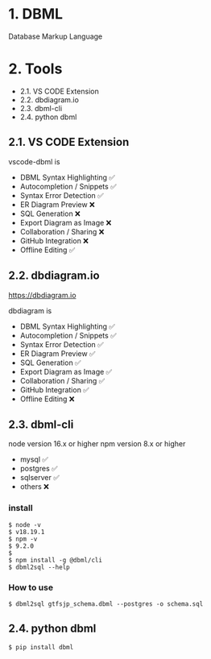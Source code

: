 # 1. DBML
Database Markup Language

# 2. Tools
* 2.1. VS CODE Extension
* 2.2. dbdiagram.io
* 2.3. dbml-cli
* 2.4. python dbml

## 2.1. VS CODE Extension
vscode-dbml is
* DBML Syntax Highlighting  ✅
* Autocompletion / Snippets ✅
* Syntax Error Detection    ✅
* ER Diagram Preview        ❌
* SQL Generation            ❌
* Export Diagram as Image   ❌
* Collaboration / Sharing   ❌
* GitHub Integration        ❌
* Offline Editing           ✅


## 2.2. dbdiagram.io
https://dbdiagram.io

dbdiagram is
* DBML Syntax Highlighting  ✅
* Autocompletion / Snippets ✅
* Syntax Error Detection    ✅
* ER Diagram Preview        ✅
* SQL Generation            ✅
* Export Diagram as Image   ✅
* Collaboration / Sharing   ✅
* GitHub Integration        ✅
* Offline Editing           ❌

## 2.3. dbml-cli
node version 16.x or higher
npm  version 8.x or higher

* mysql                     ✅
* postgres                  ✅
* sqlserver                 ✅
* others                    ❌

### install
```
$ node -v
$ v18.19.1
$ npm -v
$ 9.2.0
$
$ npm install -g @dbml/cli
$ dbml2sql --help
```

### How to use
```
$ dbml2sql gtfsjp_schema.dbml --postgres -o schema.sql
```

## 2.4. python dbml
```
$ pip install dbml
```